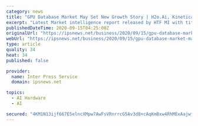 ```yaml
---
category: news
title: "GPU Database Market May Set New Growth Story | H2o.Ai, Kinetica, Nvidia"
excerpt: "Latest Market intelligence report released by HTF MI with title “Global GPU Database Market Report 2020” is designed covering micro level of analysis by manufacturers and key business segments. TheGlobal GPU Database Market survey analysisoffers energetic visions to conclude and study market size,"
publishedDateTime: 2020-09-15T04:25:00Z
originalUrl: "https://ipsnews.net/business/2020/09/15/gpu-database-market-may-set-new-growth-story-h2o-ai-kinetica-nvidia/"
webUrl: "https://ipsnews.net/business/2020/09/15/gpu-database-market-may-set-new-growth-story-h2o-ai-kinetica-nvidia/"
type: article
quality: 34
heat: 34
published: false

provider:
  name: Inter Press Service
  domain: ipsnews.net

topics:
  - AI Hardware
  - AI

secured: "4KM1N13ijf667E5elncXMpw7AwFsVRnrrcG5Av3d8+cAqKmBxw4RhMExAajwfWEmKSsDqIpGsbd7xyUzfannEJwj7SLnaFavM3jHAxNLVg00yy0J+a1oxpJF2WqPEyoZ5qrveVut6m/hLXc3FoR80BhdIjUFCb8oJ2ZlCvZsFFuCn+K3ibUcjPlpirnMUXAcuHFQdz7nmqYUWoeiutk2i0wWAChVgY9D9cLH4aE2ZafKy8K7/1TEwZjw068os9aIdAr9VQquVILpdz1gf1dZM8xV9c55t5o2wgMhhEGIWowTyoOckk3nsd36cPvvGYOV/jeEytdcO8zlG+oJi7jtgcTzBYegPZaJaLPlDQkRzuQ=;LKXQ3e05I9HBVgzRqnQXbA=="
---
```


